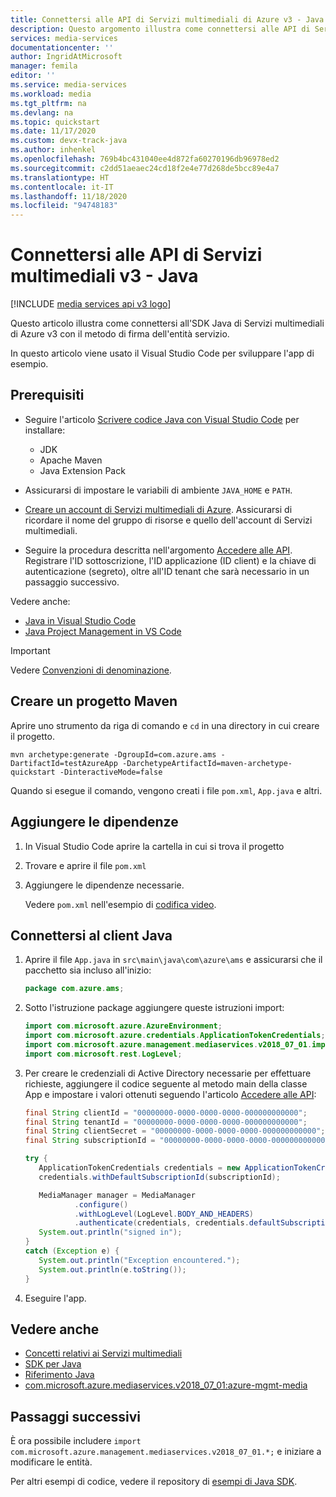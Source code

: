 ```yaml
---
title: Connettersi alle API di Servizi multimediali di Azure v3 - Java
description: Questo argomento illustra come connettersi alle API di Servizi multimediali di Azure v3 con Java.
services: media-services
documentationcenter: ''
author: IngridAtMicrosoft
manager: femila
editor: ''
ms.service: media-services
ms.workload: media
ms.tgt_pltfrm: na
ms.devlang: na
ms.topic: quickstart
ms.date: 11/17/2020
ms.custom: devx-track-java
ms.author: inhenkel
ms.openlocfilehash: 769b4bc431040ee4d872fa60270196db96978ed2
ms.sourcegitcommit: c2dd51aeaec24cd18f2e4e77d268de5bcc89e4a7
ms.translationtype: HT
ms.contentlocale: it-IT
ms.lasthandoff: 11/18/2020
ms.locfileid: "94748183"
---
```

# <a name="connect-to-media-services-v3-api---java"></a>Connettersi alle API di Servizi multimediali v3 - Java

[!INCLUDE [media services api v3 logo](./includes/v3-hr.md)]

Questo articolo illustra come connettersi all'SDK Java di Servizi multimediali di Azure v3 con il metodo di firma dell'entità servizio.

In questo articolo viene usato il Visual Studio Code per sviluppare l'app di esempio.

## <a name="prerequisites"></a>Prerequisiti

- Seguire l'articolo [Scrivere codice Java con Visual Studio Code](https://code.visualstudio.com/docs/java/java-tutorial) per installare:

   - JDK
   - Apache Maven
   - Java Extension Pack
- Assicurarsi di impostare le variabili di ambiente `JAVA_HOME` e `PATH`.
- [Creare un account di Servizi multimediali di Azure](./create-account-howto.md). Assicurarsi di ricordare il nome del gruppo di risorse e quello dell'account di Servizi multimediali.
- Seguire la procedura descritta nell'argomento [Accedere alle API](./access-api-howto.md). Registrare l'ID sottoscrizione, l'ID applicazione (ID client) e la chiave di autenticazione (segreto), oltre all'ID tenant che sarà necessario in un passaggio successivo.

Vedere anche:

- [Java in Visual Studio Code](https://code.visualstudio.com/docs/languages/java)
- [Java Project Management in VS Code](https://code.visualstudio.com/docs/java/java-project)

> [!IMPORTANT]
> Vedere [Convenzioni di denominazione](media-services-apis-overview.md#naming-conventions).

## <a name="create-a-maven-project"></a>Creare un progetto Maven

Aprire uno strumento da riga di comando e `cd` in una directory in cui creare il progetto.
    
```
mvn archetype:generate -DgroupId=com.azure.ams -DartifactId=testAzureApp -DarchetypeArtifactId=maven-archetype-quickstart -DinteractiveMode=false
```

Quando si esegue il comando, vengono creati i file `pom.xml`, `App.java` e altri. 

## <a name="add-dependencies"></a>Aggiungere le dipendenze

1. In Visual Studio Code aprire la cartella in cui si trova il progetto
1. Trovare e aprire il file `pom.xml`
1. Aggiungere le dipendenze necessarie.

   Vedere `pom.xml` nell'esempio di [codifica video](https://github.com/Azure-Samples/media-services-v3-java/blob/master/VideoEncoding/EncodingWithMESCustomPreset/pom.xml).

## <a name="connect-to-the-java-client"></a>Connettersi al client Java

1. Aprire il file `App.java` in `src\main\java\com\azure\ams` e assicurarsi che il pacchetto sia incluso all'inizio:

    ```java
    package com.azure.ams;
    ```
1. Sotto l'istruzione package aggiungere queste istruzioni import:
   
   ```java
   import com.microsoft.azure.AzureEnvironment;
   import com.microsoft.azure.credentials.ApplicationTokenCredentials;
   import com.microsoft.azure.management.mediaservices.v2018_07_01.implementation.MediaManager;
   import com.microsoft.rest.LogLevel;
   ```
1. Per creare le credenziali di Active Directory necessarie per effettuare richieste, aggiungere il codice seguente al metodo main della classe App e impostare i valori ottenuti seguendo l'articolo [Accedere alle API](./access-api-howto.md):
   
   ```java
   final String clientId = "00000000-0000-0000-0000-000000000000";
   final String tenantId = "00000000-0000-0000-0000-000000000000";
   final String clientSecret = "00000000-0000-0000-0000-000000000000";
   final String subscriptionId = "00000000-0000-0000-0000-000000000000";

   try {
      ApplicationTokenCredentials credentials = new ApplicationTokenCredentials(clientId, tenantId, clientSecret, AzureEnvironment.AZURE);
      credentials.withDefaultSubscriptionId(subscriptionId);

      MediaManager manager = MediaManager
              .configure()
              .withLogLevel(LogLevel.BODY_AND_HEADERS)
              .authenticate(credentials, credentials.defaultSubscriptionId());
      System.out.println("signed in");
   }
   catch (Exception e) {
      System.out.println("Exception encountered.");
      System.out.println(e.toString());
   }
   ```
1. Eseguire l'app.

## <a name="see-also"></a>Vedere anche

- [Concetti relativi ai Servizi multimediali](concepts-overview.md)
- [SDK per Java](https://aka.ms/ams-v3-java-sdk)
- [Riferimento Java](/java/api/overview/azure/mediaservices/management)
- [com.microsoft.azure.mediaservices.v2018_07_01:azure-mgmt-media](https://search.maven.org/artifact/com.microsoft.azure.mediaservices.v2018_07_01/azure-mgmt-media/1.0.0-beta/jar)

## <a name="next-steps"></a>Passaggi successivi

È ora possibile includere `import com.microsoft.azure.management.mediaservices.v2018_07_01.*;` e iniziare a modificare le entità.

Per altri esempi di codice, vedere il repository di [esempi di Java SDK](/samples/azure-samples/media-services-v3-java/azure-media-services-v3-samples-using-java/).
